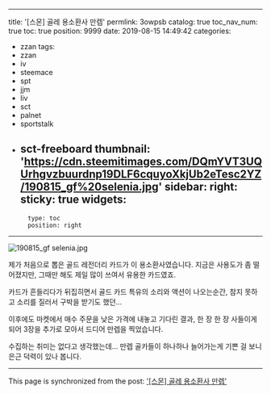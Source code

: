 
---
title: '[스몬] 골레 용소환사 만렙'
permlink: 3owpsb
catalog: true
toc_nav_num: true
toc: true
position: 9999
date: 2019-08-15 14:49:42
categories:
- zzan
tags:
- zzan
- iv
- steemace
- spt
- jjm
- liv
- sct
- palnet
- sportstalk
- sct-freeboard
thumbnail: 'https://cdn.steemitimages.com/DQmYVT3UQUrhgvzbuurdnp19DLF6cquyoXkjUb2eTesc2YZ/190815_gf%20selenia.jpg'
sidebar:
    right:
        sticky: true
widgets:
    -
        type: toc
        position: right
---


![190815_gf selenia.jpg](https://cdn.steemitimages.com/DQmYVT3UQUrhgvzbuurdnp19DLF6cquyoXkjUb2eTesc2YZ/190815_gf%20selenia.jpg)

제가 처음으로 뽑은 골드 레전더리 카드가 이 용소환사였습니다. 지금은 사용도가 좀 떨어졌지만, 그때만 해도 제일 많이 쓰여서 유용한 카드였죠.

카드가 흔들리다가 뒤집히면서 골드 카드 특유의 소리와 액션이 나오는순간, 참지 못하고 소리를 질러서 구박을 받기도 했던...

이후에도 마켓에서 매수 주문을 낮은 가격에 내놓고 기다린 결과, 한 장 한 장 사들이게 되어 3장을 추가로 모아서 드디어 만렙을 찍었습니다.

수집하는 취미는 없다고 생각했는데... 만렙 골카들이 하나하나 늘어가는게 기쁜 걸 보니 은근 덕력이 있나 봅니다.

- - -

This page is synchronized from the post: ['[스몬] 골레 용소환사 만렙'](https://steemit.com/@glory7/3owpsb)
